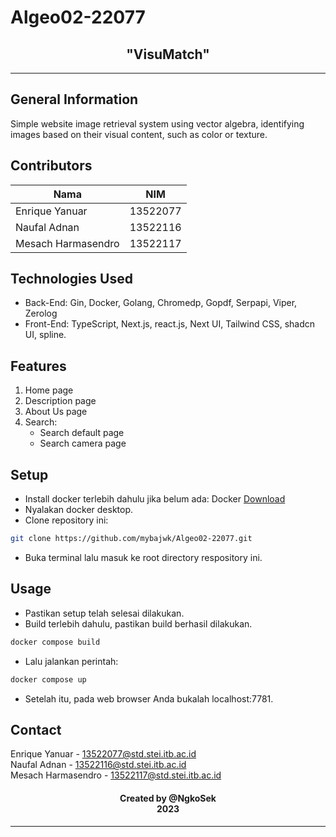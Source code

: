 # Algeo02-22077
<h2 align="center">
"VisuMatch"<br/>
</h2>
<hr>

<a name="general-information"></a>

## General Information
Simple website image retrieval system using vector algebra, 
identifying images based on their visual content, such as color or texture.

<a name="contributors"></a>

## Contributors

| Nama                  | NIM      |
| --------------------- | -------- |
| Enrique Yanuar        | 13522077 |
| Naufal Adnan          | 13522116 |
| Mesach Harmasendro    | 13522117 |

<a name="technologies-used"></a>

## Technologies Used
- Back-End:
Gin, Docker, Golang, Chromedp, Gopdf, Serpapi, Viper, Zerolog
- Front-End:
TypeScript, Next.js, react.js, Next UI, Tailwind CSS, shadcn UI, spline.

<a name="features"></a>

## Features
1. Home page 
2. Description page
3. About Us page
4. Search:
    - Search default page 
    - Search camera page

<a name="setup"></a>

## Setup
- Install docker terlebih dahulu jika belum ada:
Docker [Download](https://www.docker.com/products/docker-desktop/)
- Nyalakan docker desktop.
- Clone repository ini:
```bash
git clone https://github.com/mybajwk/Algeo02-22077.git
```
- Buka terminal lalu masuk ke root directory respository ini.

<a name="usage"></a>

## Usage
- Pastikan setup telah selesai dilakukan.
- Build terlebih dahulu, pastikan build berhasil dilakukan.
```bash
docker compose build
```
- Lalu jalankan perintah:
```bash
docker compose up
```
- Setelah itu, pada web browser Anda bukalah localhost:7781.

<a name="contact"></a>

## Contact
Enrique Yanuar - 13522077@std.stei.itb.ac.id <br>
Naufal Adnan - 13522116@std.stei.itb.ac.id <br>
Mesach Harmasendro - 13522117@std.stei.itb.ac.id

<h4 align="center">
  Created by @NgkoSek<br/>
  2023
</h4>
<hr>